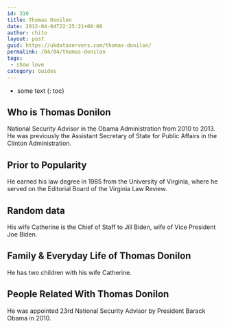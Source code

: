 ```yaml
---
id: 310
title: Thomas Donilon
date: 2012-04-04T22:25:21+00:00
author: chito
layout: post
guid: https://ukdataservers.com/thomas-donilon/
permalink: /04/04/thomas-donilon
tags:
 - show love
category: Guides
---
```


* some text
{: toc}


## Who is  Thomas Donilon
                  
                  
                  
National Security Advisor in the Obama Administration from 2010 to 2013. He was previously the Assistant Secretary of State for Public Affairs in the Clinton Administration.
                  
                
                
                
## Prior to Popularity 
                  
                  
                  
He earned his law degree in 1985 from the University of Virginia, where he served on the Editorial Board of the Virginia Law Review.
                  
                
                
                
## Random data 
                  
                  
                  
His wife Catherine is the Chief of Staff to Jill Biden, wife of Vice President Joe Biden.
                  
                
                
                
## Family & Everyday Life of Thomas Donilon
                  
                  
                  
He has two children with his wife Catherine.
                  
                
                
                
## People Related With  Thomas Donilon
                  
                  
                  
He was appointed 23rd National Security Advisor by President Barack Obama in 2010.
                  
                
              
            
          
          
          
    
    
  
